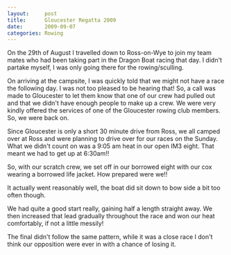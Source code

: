```yaml
---
layout:     post
title:      Gloucester Regatta 2009
date:       2009-09-07
categories: Rowing
---
```

On the 29th of August I travelled down to Ross-on-Wye to join my team mates who had been taking part in the Dragon Boat racing that day. I didn't partake myself, I was only going there for the rowing/sculling.

On arriving at the campsite, I was quickly told that we might not have a race the following day. I was not too pleased to be hearing that! So, a call was made to Gloucester to let them know that one of our crew had pulled out and that we didn't have enough people to make up a crew. We were very kindly offered the services of one of the Gloucester rowing club members. So, we were back on.

Since Gloucester is only a short 30 minute drive from Ross, we all camped over at Ross and were planning to drive over for our races on the Sunday. What we didn't count on was a 9:05 am heat in our open IM3 eight. That meant we had to get up at 6:30am!!

So, with our scratch crew, we set off in our borrowed eight with our cox wearing a borrowed life jacket. How prepared were we!!

It actually went reasonably well, the boat did sit down to bow side a bit too often though.

We had quite a good start really, gaining half a length straight away. We then increased that lead gradually throughout the race and won our heat comfortably, if not a little messily!

The final didn't follow the same pattern, while it was a close race I don't think our opposition were ever in with a chance of losing it.